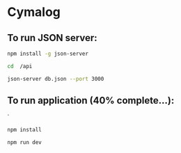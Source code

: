 # Cymalog


## To run JSON server:

```sh
npm install -g json-server
```

```sh
cd  /api
```

```sh
json-server db.json --port 3000
```


## To run application (40% complete...):
`
```sh
npm install
```
```sh
npm run dev
```




